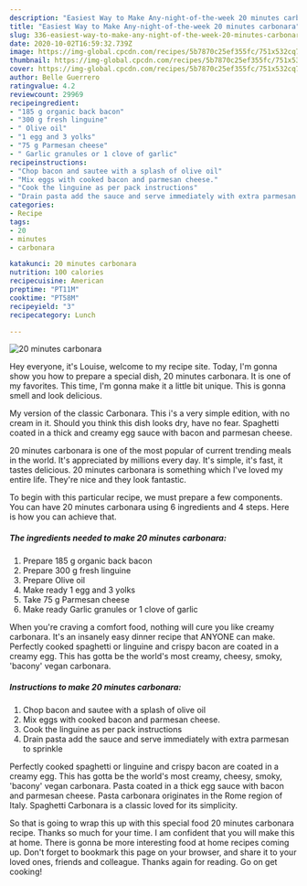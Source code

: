 ```yaml
---
description: "Easiest Way to Make Any-night-of-the-week 20 minutes carbonara"
title: "Easiest Way to Make Any-night-of-the-week 20 minutes carbonara"
slug: 336-easiest-way-to-make-any-night-of-the-week-20-minutes-carbonara
date: 2020-10-02T16:59:32.739Z
image: https://img-global.cpcdn.com/recipes/5b7870c25ef355fc/751x532cq70/20-minutes-carbonara-recipe-main-photo.jpg
thumbnail: https://img-global.cpcdn.com/recipes/5b7870c25ef355fc/751x532cq70/20-minutes-carbonara-recipe-main-photo.jpg
cover: https://img-global.cpcdn.com/recipes/5b7870c25ef355fc/751x532cq70/20-minutes-carbonara-recipe-main-photo.jpg
author: Belle Guerrero
ratingvalue: 4.2
reviewcount: 29969
recipeingredient:
- "185 g organic back bacon"
- "300 g fresh linguine"
- " Olive oil"
- "1 egg and 3 yolks"
- "75 g Parmesan cheese"
- " Garlic granules or 1 clove of garlic"
recipeinstructions:
- "Chop bacon and sautee with a splash of olive oil"
- "Mix eggs with cooked bacon and parmesan cheese."
- "Cook the linguine as per pack instructions"
- "Drain pasta add the sauce and serve immediately with extra parmesan to sprinkle"
categories:
- Recipe
tags:
- 20
- minutes
- carbonara

katakunci: 20 minutes carbonara 
nutrition: 100 calories
recipecuisine: American
preptime: "PT11M"
cooktime: "PT58M"
recipeyield: "3"
recipecategory: Lunch

---
```



![20 minutes carbonara](https://img-global.cpcdn.com/recipes/5b7870c25ef355fc/751x532cq70/20-minutes-carbonara-recipe-main-photo.jpg)

Hey everyone, it's Louise, welcome to my recipe site. Today, I'm gonna show you how to prepare a special dish, 20 minutes carbonara. It is one of my favorites. This time, I'm gonna make it a little bit unique. This is gonna smell and look delicious.

My version of the classic Carbonara. This i&#39;s a very simple edition, with no cream in it. Should you think this dish looks dry, have no fear. Spaghetti coated in a thick and creamy egg sauce with bacon and parmesan cheese.

20 minutes carbonara is one of the most popular of current trending meals in the world. It's appreciated by millions every day. It's simple, it's fast, it tastes delicious. 20 minutes carbonara is something which I've loved my entire life. They're nice and they look fantastic.


To begin with this particular recipe, we must prepare a few components. You can have 20 minutes carbonara using 6 ingredients and 4 steps. Here is how you can achieve that.

<!--inarticleads1-->

##### The ingredients needed to make 20 minutes carbonara:

1. Prepare 185 g organic back bacon
1. Prepare 300 g fresh linguine
1. Prepare  Olive oil
1. Make ready 1 egg and 3 yolks
1. Take 75 g Parmesan cheese
1. Make ready  Garlic granules or 1 clove of garlic


When you&#39;re craving a comfort food, nothing will cure you like creamy carbonara. It&#39;s an insanely easy dinner recipe that ANYONE can make. Perfectly cooked spaghetti or linguine and crispy bacon are coated in a creamy egg. This has gotta be the world&#39;s most creamy, cheesy, smoky, &#39;bacony&#39; vegan carbonara. 

<!--inarticleads2-->

##### Instructions to make 20 minutes carbonara:

1. Chop bacon and sautee with a splash of olive oil
1. Mix eggs with cooked bacon and parmesan cheese.
1. Cook the linguine as per pack instructions
1. Drain pasta add the sauce and serve immediately with extra parmesan to sprinkle


Perfectly cooked spaghetti or linguine and crispy bacon are coated in a creamy egg. This has gotta be the world&#39;s most creamy, cheesy, smoky, &#39;bacony&#39; vegan carbonara. Pasta coated in a thick egg sauce with bacon and parmesan cheese. Pasta carbonara originates in the Rome region of Italy. Spaghetti Carbonara is a classic loved for its simplicity. 

So that is going to wrap this up with this special food 20 minutes carbonara recipe. Thanks so much for your time. I am confident that you will make this at home. There is gonna be more interesting food at home recipes coming up. Don't forget to bookmark this page on your browser, and share it to your loved ones, friends and colleague. Thanks again for reading. Go on get cooking!

